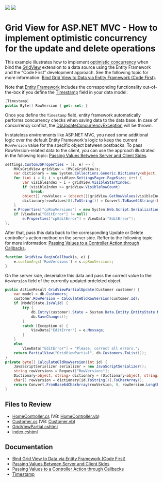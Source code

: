<!-- default badges list -->
[![](https://img.shields.io/badge/Open_in_DevExpress_Support_Center-FF7200?style=flat-square&logo=DevExpress&logoColor=white)](https://supportcenter.devexpress.com/ticket/details/E5125)
[![](https://img.shields.io/badge/📖_How_to_use_DevExpress_Examples-e9f6fc?style=flat-square)](https://docs.devexpress.com/GeneralInformation/403183)
<!-- default badges end -->

# Grid View for ASP.NET MVC - How to implement optimistic concurrency for the update and delete operations

This example illustrates how to implement [optimistic concurrency](https://en.wikipedia.org/wiki/Optimistic_concurrency_control) when bind the [GridView]() extension to a data source using the Entity Framework and the "Code First" development approach. See the following topic for more information: [Bind Grid View to Data via Entity Framework (Code First)](https://docs.devexpress.com/AspNetMvc/14580/components/grid-view/binding-to-data/binding-to-data-via-entity-framework-code-first). 

Note that [Entity Framework](https://learn.microsoft.com/en-us/ef/ef6/) includes the corresponding functionality out-of-the-box if you define the [Timestamp](https://learn.microsoft.com/en-us/ef/ef6/modeling/code-first/data-annotations#timestamp) field in your data model:

```cs
[Timestamp]
public Byte[] RowVersion { get; set; }
```

Once you define the `Timestamp` field, entity framework automatically performs concurrency checks when saving data to the data base. In case of concurrency conflict, the [DbUpdateConcurrencyException](https://learn.microsoft.com/en-us/dotnet/api/system.data.entity.infrastructure.dbupdateconcurrencyexception) will be thrown.

In stateless environments like ASP.NET MVC, you need some additional logic over the default Entity Framework's logic to keep the current `RowVersion` value for the specific object between postbacks. To pass RowVersion-related data to the client, you can use the approach illustrated in the following topic: [Passing Values Between Server and Client Sides](https://docs.devexpress.com/AspNetMvc/402316/common-features/client-side-functionality/passing-values-between-server-and-client-sides).

```cs
settings.CustomJSProperties = (s, e) => {
    MVCxGridView gridView = (MVCxGridView)s;
    var dictionary = new System.Collections.Generic.Dictionary<object, string>();
    for (int i = 0; i < gridView.SettingsPager.PageSize; i++) {
        var visibleIndex = i + gridView.VisibleStartIndex;
        if (visibleIndex >= gridView.VisibleRowCount)
            break;
        object[] rowValues = (object[])gridView.GetRowValues(visibleIndex, gridView.KeyFieldName, "RowVersion");
        dictionary[rowValues[0].ToString()] = Convert.ToBase64String((byte[])rowValues[1]);
    }
    e.Properties["cpRowVersions"] = new System.Web.Script.Serialization.JavaScriptSerializer().Serialize(dictionary);
    if (ViewData["EditError"] != null)
        e.Properties["cpEditError"] = ViewData["EditError"];
};
```

After that, pass this data back to the corresponding Update or Delete controller's action method on the server side. Reffer to the following topic for more information: [Passing Values to a Controller Action through Callbacks](https://docs.devexpress.com/AspNetMvc/9941/common-features/callback-based-functionality/passing-values-to-a-controller-action-through-callbacks).

```js
function GridView_BeginCallback(s, e) {
    e.customArgs['RowVersions'] = s.cpRowVersions;
}
```

On the server side, deserialize this data and pass the correct value to the `RowVersion` field of the currently updated ordeleted object.

```cs
public ActionResult GridViewPartialUpdate(Customer customer) {
    var model = db.Customers;
    customer.RowVersion = CalculateOldRowVersion(customer.Id);
    if (ModelState.IsValid) {
        try {
            db.Entry(customer).State = System.Data.Entity.EntityState.Modified;
            db.SaveChanges();
        }
        catch (Exception e) {
            ViewData["EditError"] = e.Message;
        }
    }
    else
        ViewData["EditError"] = "Please, correct all errors.";
    return PartialView("GridViewPartial", db.Customers.ToList());
}
private byte[] CalculateOldRowVersion(int id) {
    JavaScriptSerializer serializer = new JavaScriptSerializer();
    string rowVersions = Request["RowVersions"];
    Dictionary<object, string> dictionary = (Dictionary<object, string>)serializer.Deserialize(rowVersions, typeof(Dictionary<object, string>));
    char[] rowVersion = dictionary[id.ToString()].ToCharArray();
    return Convert.FromBase64CharArray(rowVersion, 0, rowVersion.Length);
}
```

## Files to Review

* [HomeController.cs](./CS/Controllers/HomeController.cs) (VB: [HomeController.vb](./VB/Controllers/HomeController.vb))
* [Customer.cs](./CS/Models/Customer.cs) (VB: [Customer.vb](./VB/Models/Customer.vb))
* [GridViewPartial.cshtml](./CS/Views/Home/GridViewPartial.cshtml)
* [Index.cshtml](./CS/Views/Home/Index.cshtml)

## Documentation

* [Bind Grid View to Data via Entity Framework (Code First)](https://docs.devexpress.com/AspNetMvc/14580/components/grid-view/binding-to-data/binding-to-data-via-entity-framework-code-first)
* [Passing Values Between Server and Client Sides](https://docs.devexpress.com/AspNetMvc/402316/common-features/client-side-functionality/passing-values-between-server-and-client-sides)
* [Passing Values to a Controller Action through Callbacks](https://docs.devexpress.com/AspNetMvc/9941/common-features/callback-based-functionality/passing-values-to-a-controller-action-through-callbacks)
* [Timestamp](https://learn.microsoft.com/en-us/ef/ef6/modeling/code-first/data-annotations#timestamp)

